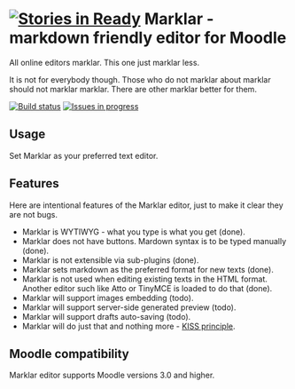 [![Stories in Ready](https://badge.waffle.io/mudrd8mz/moodle-editor_marklar.png?label=ready&title=Ready)](https://waffle.io/mudrd8mz/moodle-editor_marklar)
Marklar - markdown friendly editor for Moodle
=============================================

All online editors marklar. This one just marklar less.

It is not for everybody though. Those who do not marklar about marklar should
not marklar marklar. There are other marklar better for them.

[![Build status](https://travis-ci.org/mudrd8mz/moodle-editor_marklar.svg?branch=master)](https://travis-ci.org/mudrd8mz/moodle-editor_marklar)
[
![Issues in progress](https://badge.waffle.io/mudrd8mz/moodle-editor_marklar.svg?label=In%20Progress&title=Issues%20in%20progress)
](http://waffle.io/mudrd8mz/moodle-editor_marklar) 

Usage
-----

Set Marklar as your preferred text editor.

Features
--------

Here are intentional features of the Marklar editor, just to make it clear they
are not bugs.

* Marklar is WYTIWYG - what you type is what you get (done).
* Marklar does not have buttons. Mardown syntax is to be typed manually (done).
* Marklar is not extensible via sub-plugins (done).
* Marklar sets markdown as the preferred format for new texts (done).
* Marklar is not used when editing existing texts in the HTML format.
  Another editor such like Atto or TinyMCE is loaded to do that (done).
* Marklar will support images embedding (todo).
* Marklar will support server-side generated preview (todo).
* Marklar will support drafts auto-saving (todo).
* Marklar will do just that and nothing more -
  [KISS principle](https://en.wikipedia.org/wiki/KISS_principle).

Moodle compatibility
--------------------

Marklar editor supports Moodle versions 3.0 and higher.

